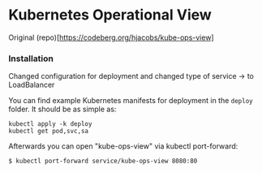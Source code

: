 Kubernetes Operational View
===========================

Original (repo)[https://codeberg.org/hjacobs/kube-ops-view]

### Installation

Changed configuration for deployment and changed type of service -> to LoadBalancer

You can find example Kubernetes manifests for deployment in the `deploy`
folder. It should be as simple as:

``` {.sourceCode .bash}
kubectl apply -k deploy 
kubectl get pod,svc,sa
```

Afterwards you can open \"kube-ops-view\" via kubectl port-forward:

``` {.sourceCode .bash}
$ kubectl port-forward service/kube-ops-view 8080:80
```

